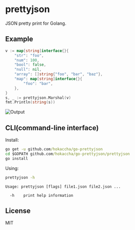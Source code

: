 # prettyjson

JSON pretty print for Golang.

## Example

```go
v := map[string]interface{}{
    "str": "foo",
    "num": 100,
    "bool": false,
    "null": nil,
    "array": []string{"foo", "bar", "baz"},
    "map": map[string]interface{}{
        "foo": "bar",
    },
}
s, _ := prettyjson.Marshal(v)
fmt.Println(string(s))
```

![Output](http://i.imgur.com/cUFj5os.png)

## CLI(command-line interface)

Install:

```cmd
go get -u github.com/hokaccha/go-prettyjson
cd $GOPATH github.com/hokaccha/go-prettyjson/prettyjson
go install
```

Using:
```cmd
prettyjson -h
```
```
Usage: prettyjson [flags] file1.json file2.json ...

  -h	print help information
```

## License

MIT
